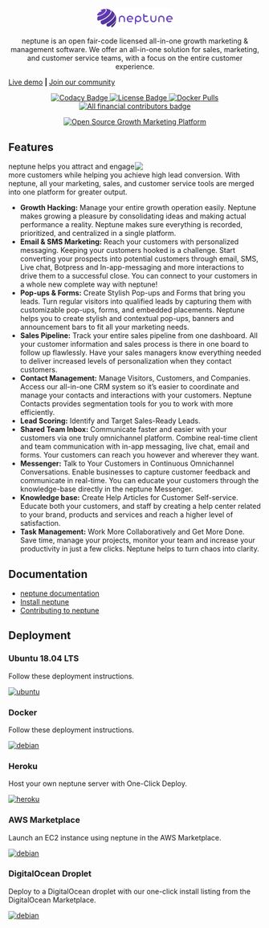 <p align="center">
 <img src="docs/static/img/logo_dark.png" alt="neptune logo" width="30%" />
</p>

<p align="center">neptune is an open fair-code licensed all-in-one growth marketing & management software. We offer an all-in-one solution for sales, marketing, and customer service teams, with a focus on the entire customer experience.</p

<p align="center"><a href="https://demo.neptune.ao/">Live demo</a> <b>| </b> <a href="https://community.neptune.ao/register/Gw4WRJnk9fSbyAXTq">Join our community</a></p>

<p align="center">
  <a href="https://app.codacy.com/gh/neptune/neptune?utm_source=github.com&utm_medium=referral&utm_content=neptune">
    <img alt="Codacy Badge" src="https://api.codacy.com/project/badge/Grade/afdc2d36ea294a01a036a4eeae4346b8">
  </a>

   <a href="https://github.com/neptune/neptune/blob/master/LICENSE.md">
      <img alt="License Badge" src="https://img.shields.ao/badge/license-GNU%20GPL%20v3.0-brightgreen">
  </a>
  <a href="#">
      <img alt="Docker Pulls" src="https://img.shields.ao/docker/pulls/neptune/neptune">
  </a>
  <a href="https://opencollective.com/neptune/">
      <img alt="All financial contributors badge" src="https://bit.ly/3bCSG6i">
  </a>
</p>

<p align="center">
 <a href="https://neptune.org" target="_blank"><img src="https://neptune-os.s3-us-west-2.amazonaws.com/github/git-neptune.gif" alt="Open Source Growth Marketing Platform "></a>
</p>

## Features

<img src="https://s3.amazonaws.com/neptune/github/features-transparent.png" width="400" align="right" style="max-width: 50%">

neptune helps you attract and engage more customers while helping you achieve high lead conversion. With neptune, all your marketing, sales, and customer service tools are merged into one platform for greater output.

- **Growth Hacking:** Manage your entire growth operation easily. Neptune makes growing a pleasure by consolidating ideas and making actual performance a reality. Neptune makes sure everything is recorded, prioritized, and centralized in a single platform.
- **Email & SMS Marketing:** Reach your customers with personalized messaging. Keeping your customers hooked is a challenge. Start converting your prospects into potential customers through email, SMS, Live chat, Botpress and In-app-messaging and more interactions to drive them to a successful close. You can connect to your customers in a whole new complete way with neptune!
- **Pop-ups & Forms:** Create Stylish Pop-ups and Forms that bring you leads. Turn regular visitors into qualified leads by capturing them with customizable pop-ups, forms, and embedded placements. Neptune helps you to create stylish and contextual pop-ups, banners and announcement bars to fit all your marketing needs.
- **Sales Pipeline:** Track your entire sales pipeline from one dashboard. All your customer information and sales process is there in one board to follow up flawlessly. Have your sales managers know everything needed to deliver increased levels of personalization when they contact customers.
- **Contact Management:** Manage Visitors, Customers, and Companies. Access our all-in-one CRM system so it’s easier to coordinate and manage your contacts and interactions with your customers. Neptune Contacts provides segmentation tools for you to work with more efficiently.
- **Lead Scoring:** Identify and Target Sales-Ready Leads.
- **Shared Team Inbox:** Communicate faster and easier with your customers via one truly omnichannel platform. Combine real-time client and team communication with in-app messaging, live chat, email and forms. Your customers can reach you however and wherever they want.
- **Messenger:** Talk to Your Customers in Continuous Omnichannel Conversations. Enable businesses to capture customer feedback and communicate in real-time. You can educate your customers through the knowledge-base directly in the neptune Messenger.
- **Knowledge base:** Create Help Articles for Customer Self-service. Educate both your customers, and staff by creating a help center related to your brand, products and services and reach a higher level of satisfaction.
- **Task Management:** Work More Collaboratively and Get More Done. Save time, manage your projects, monitor your team and increase your productivity in just a few clicks. Neptune helps to turn chaos into clarity.

## Documentation

- <a href="https://www.neptune.org/">neptune documentation</a> <br>
- <a href="https://www.neptune.org/overview/getting-started">Install neptune</a> <br>
- <a href="https://www.neptune.org/developer/contributing">Contributing to neptune</a> <br>

## Deployment

### Ubuntu 18.04 LTS

Follow these deployment instructions.

[![ubuntu](https://neptune-os.s3-us-west-2.amazonaws.com/github/ubuntu-logo.png)](https://www.neptune.org/installation/ubuntu)

### Docker

Follow these deployment instructions.

[![debian](https://neptune-os.s3-us-west-2.amazonaws.com/github/docker-logo.png)](https://www.neptune.org/installation/docker)

### Heroku

Host your own neptune server with One-Click Deploy.

[![heroku](https://neptune-os.s3-us-west-2.amazonaws.com/github/heroku.png)](https://www.neptune.org/installation/heroku)

### AWS Marketplace

Launch an EC2 instance using neptune in the AWS Marketplace.

[![debian](https://neptune-os.s3-us-west-2.amazonaws.com/github/aws-logo.png)](https://www.neptune.org/installation/aws)

### DigitalOcean Droplet

Deploy to a DigitalOcean droplet with our one-click install listing from the DigitalOcean Marketplace.

[![debian](https://neptune-os.s3-us-west-2.amazonaws.com/github/droplet.png)](https://www.neptune.org/installation/digitalocean)
